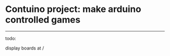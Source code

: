 Contuino project: make arduino controlled games
========================


---------------

todo:  

display boards at /